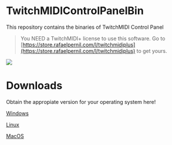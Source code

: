 # TwitchMIDIControlPanelBin

This repository contains the binaries of TwitchMIDI Control Panel

> You NEED a TwitchMIDI+ license to use this software. Go to [https://store.rafaelpernil.com/l/twitchmidiplus](https://store.rafaelpernil.com/l/twitchmidiplus) to get yours.

![](https://feranern.sirv.com/Images/twitchmidicontrolpanel.png)

# Downloads

Obtain the appropiate version for your operating system here!

[Windows](https://github.com/rafaelpernil2/TwitchMIDIControlPanelBin/releases/download/v3.0.0/TwitchMIDIControlPanel.exe)

[Linux](https://github.com/rafaelpernil2/TwitchMIDIControlPanelBin/releases/download/v3.0.0/TwitchMIDIControlPanel.AppImage)

[MacOS](https://github.com/rafaelpernil2/TwitchMIDIControlPanelBin/releases/download/v3.0.0/TwitchMIDIControlPanel.dmg)
